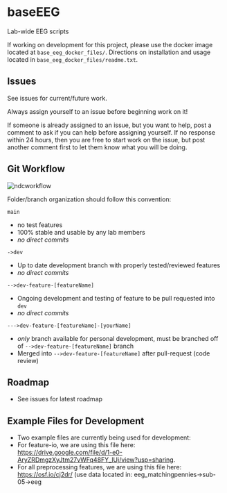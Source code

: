 # baseEEG
Lab-wide EEG scripts

If working on development for this project, please use the docker image located at `base_eeg_docker_files/`. Directions on installation and usage located in `base_eeg_docker_files/readme.txt`. 



## Issues

See issues for current/future work. 

Always assign yourself to an issue before beginning work on it!

If someone is already assigned to an issue, but you want to help, post a comment to ask if you can help before assigning yourself. If no response within 24 hours, then you are free to start work on the issue, but post another comment first to let them know what you will be doing.



## Git Workflow 

![ndcworkflow](https://user-images.githubusercontent.com/26397102/114767588-6e076680-9d2d-11eb-87a7-0f1a48d9984f.png)

Folder/branch organization should follow this convention:

`main`
- no test features
- 100% stable and usable by any lab members 
- *no direct commits*

`->dev`
- Up to date development branch with properly tested/reviewed features 
- *no direct commits*

`-->dev-feature-[featureName]`
- Ongoing development and testing of feature to be pull requested into `dev` 
- *no direct commits*

`--->dev-feature-[featureName]-[yourName]`
- *only* branch available for personal development, must be branched off of `-->dev-feature-[featureName]` branch
- Merged into `-->dev-feature-[featureName]` after pull-request (code review)



## Roadmap
- See issues for latest roadmap


## Example Files for Development
- Two example files are currently being used for development:
- For feature-io, we are using this file here: https://drive.google.com/file/d/1-e0-AryZRDmgzXyJtm27vWFq48FY_lUj/view?usp=sharing.
- For all preprocessing features, we are using this file here: https://osf.io/cj2dr/ (use data located in: eeg_matchingpennies->sub-05->eeg

